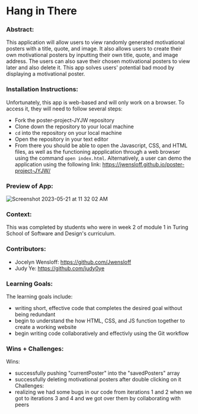 # Hang in There 
### Abstract:
[//]: <> (Briefly describe what you built and its features. What problem is the app solving? How does this application solve that problem?)
This application will allow users to view randomly generated motivational posters with a title, quote, and image. It also allows users to create their own motivational posters by inputting their own title, quote, and image address. The users can also save their chosen motivational posters to view later and also delete it.
This app solves users' potential bad mood by displaying a motivational poster.
### Installation Instructions:
[//]: <> (What steps does a person have to take to get your app cloned down and running?)
Unfortunately, this app is web-based and will only work on a browser. To access it, they will need to follow several steps:
* Fork the poster-project-JYJW repository
* Clone down the repository to your local machine
* `cd` into the repository on your local machine
* Open the repository in your text editor
* From there you should be able to open the Javascript, CSS, and HTML files, as well as the functioning appplication through a web browser using the command `open index.html`.
Alternatively, a user can demo the application using the following link:
 https://jwensloff.github.io/poster-project-JYJW/
### Preview of App:
[//]: <> (Provide ONE gif or screenshot of your application - choose the "coolest" piece of functionality to show off.)
![Screenshot 2023-05-21 at 11 32 02 AM](https://github.com/Jwensloff/poster-project-JYJW/assets/129805348/273fbf61-a043-4592-b0f5-46722b14f22c)
### Context:
[//]: <> (Give some context for the project here. How long did you have to work on it? How far into the Turing program are you?)
This was completed by students who were in week 2 of module 1 in Turing School of Software and Design's curriculum.
### Contributors:
[//]: <> (Who worked on this application? Link to their GitHubs.)
- Jocelyn Wensloff: https://github.com/Jwensloff
- Judy Ye: https://github.com/judy0ye
### Learning Goals:
[//]: <> (What were the learning goals of this project? What tech did you work with?)
The learning goals include:
- writing short, effective code that completes the desired goal without being redundant
- begin to understand the how HTML, CSS, and JS function together to create a working website
- begin writing code collaboratively and effectivly using the Git workflow
### Wins + Challenges:
[//]: <> (What are 2-3 wins you have from this project? What were some challenges you faced - and how did you get over them?)
Wins:
- successfully pushing "currentPoster" into the "savedPosters" array
- successfully deleting motivational posters after double clicking on it
Challenges:
- realizing we had some bugs in our code from iterations 1 and 2 when we got to iterations 3 and 4 and we got over them by collaborating with peers
